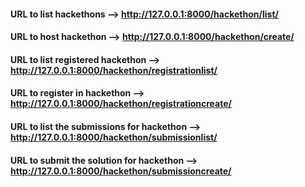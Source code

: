 #### URL to list hackethons --> http://127.0.0.1:8000/hackethon/list/
#### URL to host hackethon --> http://127.0.0.1:8000/hackethon/create/
#### URL to list registered hackethon --> http://127.0.0.1:8000/hackethon/registrationlist/
#### URL to register in hackethon --> http://127.0.0.1:8000/hackethon/registrationcreate/
#### URL to list the submissions for hackethon -->  http://127.0.0.1:8000/hackethon/submissionlist/
#### URL to submit the solution for hackethon -->  http://127.0.0.1:8000/hackethon/submissioncreate/
